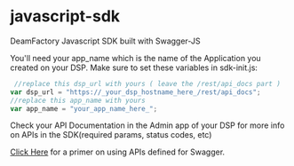 javascript-sdk
==============

DeamFactory Javascript SDK built with Swagger-JS

You'll need your app_name which is the name of the Application you created on your DSP.
Make sure to set these variables in sdk-init.js: 
```javascript
 //replace this dsp_url with yours ( leave the /rest/api_docs part )
var dsp_url = "https://_your_dsp_hostname_here_/rest/api_docs";
//replace this app_name with yours
var app_name = "your_app_name_here_";
```
Check your API Documentation in the Admin app of your DSP for more info on APIs in the SDK(required params, status codes, etc) 

<a href="http://developers-blog.helloreverb.com/the-fastest-way-to-connect-to-an-api-with-javascript/">Click Here</a> for a primer on using APIs defined for Swagger.
